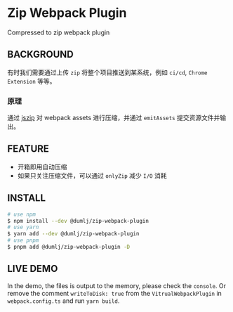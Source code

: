 <!-- This file is dynamically generated. please edit in __readme__ -->

# Zip Webpack Plugin

Compressed to zip webpack plugin

## BACKGROUND

有时我们需要通过上传 `zip` 将整个项目推送到某系统，例如 `ci/cd`, `Chrome Extension` 等等。

### 原理

通过 [jszip](https://www.npmjs.com/package/jszip) 对 webpack assets 进行压缩，并通过 `emitAssets` 提交资源文件并输出。

## FEATURE

- 开箱即用自动压缩
- 如果只关注压缩文件，可以通过 `onlyZip` 减少 `I/O` 消耗

## INSTALL

```bash
# use npm
$ npm install --dev @dumlj/zip-webpack-plugin
# use yarn
$ yarn add --dev @dumlj/zip-webpack-plugin
# use pnpm
$ pnpm add @dumlj/zip-webpack-plugin -D
```

## LIVE DEMO

In the demo, the files is output to the memory, please check the `console`.
Or remove the comment `writeToDisk: true` from the `VitrualWebpackPlugin` in `webpack.config.ts` and run `yarn build`.

<dumlj-stackblitz height="800px" src="@dumlj-example/zip-webpack-plugin"></dumlj-stackblitz>
